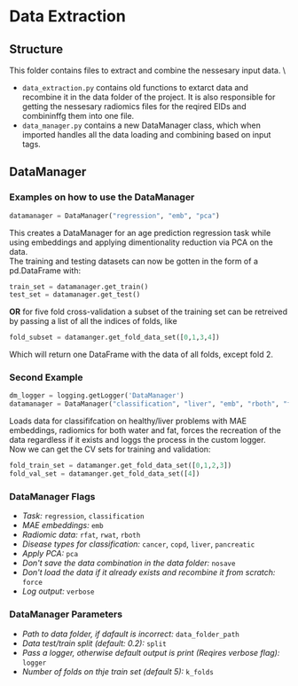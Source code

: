 # Data Extraction

## Structure
This folder contains files to extract and combine the nessesary input data. \
- ```data_extraction.py``` contains old functions to extarct data and recombine it in the data folder of the project. It is also responsible for getting the nessesary radiomics files for the reqired EIDs and combininffg them into one file.
- ```data_manager.py``` contains a new DataManager class, which when imported handles all the data loading and combining based on input tags.

## DataManager
### **Examples on how to use the DataManager**

```py
datamanager = DataManager("regression", "emb", "pca")
``` 
This creates a DataManager for an age prediction regression task while using embeddings and applying dimentionality reduction via PCA on the data. \
The training and testing datasets can now be gotten in the form of a pd.DataFrame with:

```py
train_set = datamanager.get_train()
test_set = datamanager.get_test()
``` 

**OR** for five fold cross-validation a subset of the training set can be retreived by passing a list of all the indices of folds, like 
```py
fold_subset = datamanger.get_fold_data_set([0,1,3,4])
``` 
Which will return one DataFrame with the data of all folds, except fold 2.

### Second Example
```py
dm_logger = logging.getLogger('DataManager')
datamanager = DataManager("classification", "liver", "emb", "rboth", "force", "verbose", logger=dm_logger)
```

Loads data for classififcation on healthy/liver problems with MAE embeddings, radiomics for both water and fat, forces the recreation of the data regardless if it exists and loggs the process in the custom logger. \
Now we can get the CV sets for training and validation: 

```py
fold_train_set = datamanger.get_fold_data_set([0,1,2,3])
fold_val_set = datamanger.get_fold_data_set([4])
```


### **DataManager Flags**
- *Task:* ```regression```, ```classification```
- *MAE embeddings:* ```emb```
- *Radiomic data:* ```rfat```, ```rwat```, ```rboth```
- *Disease types for classification:* ```cancer```, ```copd```, ```liver```, ```pancreatic```
- *Apply PCA:* ```pca```
- *Don't save the data combination in the data folder:* ```nosave```
- *Don't load the data if it already exists and recombine it from scratch:* ```force```
- *Log output:* ```verbose```

### **DataManager Parameters**
- *Path to data folder, if dafault is incorrect:* ```data_folder_path```
- *Data test/train split (default: 0.2):* ```split```
- *Pass a logger, otherwise default output is print (Reqires verbose flag):* ```logger```
- *Number of folds on thje train set (default 5):* ```k_folds```


